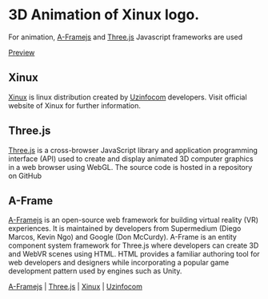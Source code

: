 # 3D Animation of Xinux logo.
For animation, [A-Framejs](https://aframe.io/) and [Three.js](https://threejs.org/) Javascript frameworks are used

[Preview](https://abdulxaqdev.github.io/aFrame-xinux/)

## Xinux
[Xinux](https://www.xinux.uz/) is linux distribution created by [Uzinfocom](https://uzinfocom.uz/) developers.
Visit official website of Xinux for further information.

## Three.js
[Three.js](https://threejs.org/) is a cross-browser JavaScript library and application programming interface (API) used to create and display animated 3D computer graphics in a web browser using WebGL. The source code is hosted in a repository on GitHub

## A-Frame
[A-Framejs](https://aframe.io/) is an open-source web framework for building virtual reality (VR) experiences. It is maintained by developers from Supermedium (Diego Marcos, Kevin Ngo) and Google (Don McCurdy). A-Frame is an entity component system framework for Three.js where developers can create 3D and WebVR scenes using HTML. HTML provides a familiar authoring tool for web developers and designers while incorporating a popular game development pattern used by engines such as Unity.

[A-Framejs](https://aframe.io/) | [Three.js](https://threejs.org/) | [Xinux](https://www.xinux.uz/) | [Uzinfocom](https://uzinfocom.uz/)
